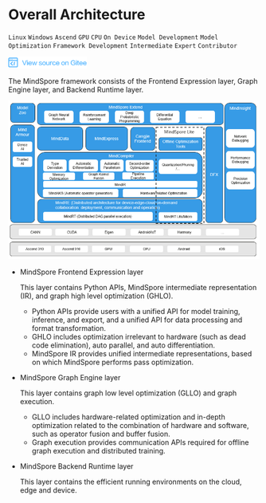 # Overall Architecture

`Linux` `Windows` `Ascend` `GPU` `CPU` `On Device` `Model Development` `Model Optimization` `Framework Development` `Intermediate` `Expert` `Contributor`

[![View Source On Gitee](../../_static/logo_source.png)](https://gitee.com/mindspore/docs/blob/r1.0/docs/note/source_en/design/mindspore/architecture.md)

The MindSpore framework consists of the Frontend Expression layer, Graph Engine layer, and Backend Runtime layer.

![architecture](./images/architecture.png)

- MindSpore Frontend Expression layer

  This layer contains Python APIs, MindSpore intermediate representation (IR), and graph high level optimization (GHLO).
  - Python APIs provide users with a unified API for model training, inference, and export, and a unified API for data processing and format transformation.
  - GHLO includes optimization irrelevant to hardware (such as dead code elimination), auto parallel, and auto differentiation.
  - MindSpore IR provides unified intermediate representations, based on which MindSpore performs pass optimization.

- MindSpore Graph Engine layer

  This layer contains graph low level optimization (GLLO) and graph execution.
  - GLLO includes hardware-related optimization and in-depth optimization related to the combination of hardware and software, such as operator fusion and buffer fusion.
  - Graph execution provides communication APIs required for offline graph execution and distributed training.

- MindSpore Backend Runtime layer

  This layer contains the efficient running environments on the cloud, edge and device.
